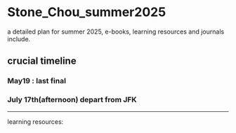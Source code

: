 # Stone_Chou_summer2025
a detailed plan for summer 2025, e-books, learning resources and journals include.

## crucial timeline ##
### May19 : last final ###
### July 17th(afternoon) depart from JFK ###

---------------------------------------------------------------------------------------------
learning resources:
